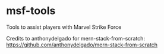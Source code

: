 # msf-tools
Tools to assist players with Marvel Strike Force

Credits to anthonydelgado for mern-stack-from-scratch: https://github.com/anthonydelgado/mern-stack-from-scratch